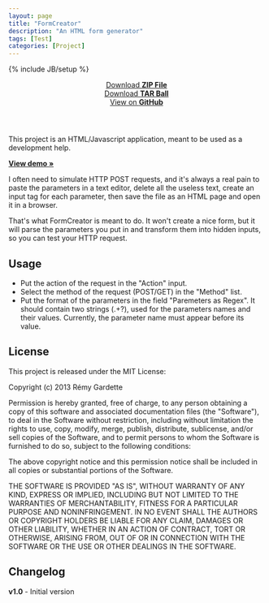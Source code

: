 ```yaml
---
layout: page
title: "FormCreator"
description: "An HTML form generator"
tags: [Test]
categories: [Project]
---
```

{% include JB/setup %}

<header class="project-downloads">
  <div><a href="https://github.com/RemyG/FormCreator/zipball/master">Download <strong>ZIP File</strong></a></div>
  <div><a href="https://github.com/RemyG/FormCreator/tarball/master">Download <strong>TAR Ball</strong></a></div>
  <div><a href="https://github.com/RemyG/FormCreator">View on <strong>GitHub</strong></a></div>
</header>

This project is an HTML/Javascript application, meant to be used as a development help.

[**View demo &raquo;**](http://formcreator.remyg.fr)

I often need to simulate HTTP POST requests, and it's always a real pain to paste the parameters in a text editor, delete all the useless text, create an input tag for each parameter, then save the file as an HTML page and open it in a browser.

That's what FormCreator is meant to do. It won't create a nice form, but it will parse the parameters you put in and transform them into hidden inputs, so you can test your HTTP request.

## Usage

* Put the action of the request in the "Action" input.
* Select the method of the request (POST/GET) in the "Method" list.
* Put the format of the parameters in the field "Paremeters as Regex". It should contain two strings (.+?), used for the parameters names and their values. Currently, the parameter name must appear before its value.

## License

This project is released under the MIT License:

Copyright (c) 2013 Rémy Gardette

Permission is hereby granted, free of charge, to any person obtaining a copy of this software and associated documentation files (the "Software"), to deal in the Software without restriction, including without limitation the rights to use, copy, modify, merge, publish, distribute, sublicense, and/or sell copies of the Software, and to permit persons to whom the Software is furnished to do so, subject to the following conditions:

The above copyright notice and this permission notice shall be included in all copies or substantial portions of the Software.

THE SOFTWARE IS PROVIDED "AS IS", WITHOUT WARRANTY OF ANY KIND, EXPRESS OR IMPLIED, INCLUDING BUT NOT LIMITED TO THE WARRANTIES OF MERCHANTABILITY, FITNESS FOR A PARTICULAR PURPOSE AND NONINFRINGEMENT. IN NO EVENT SHALL THE AUTHORS OR COPYRIGHT HOLDERS BE LIABLE FOR ANY CLAIM, DAMAGES OR OTHER LIABILITY, WHETHER IN AN ACTION OF CONTRACT, TORT OR OTHERWISE, ARISING FROM, OUT OF OR IN CONNECTION WITH THE SOFTWARE OR THE USE OR OTHER DEALINGS IN THE SOFTWARE.

## Changelog

**v1.0** - Initial version